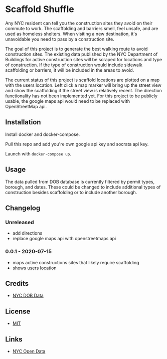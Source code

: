 # Scaffold Shuffle
Any NYC resident can tell you the construction sites they avoid on their commute to work. The scaffolding and barriers smell, feel unsafe, and are used as homeless shelters. When visiting a new destination, it's unavoidable you need to pass by a construction site.

The goal of this project is to generate the best walking route to avoid construction sites. The existing data published by the NYC Department of Buildings for active construction sites will be scraped for locations and type of construction. If the type of construction would include sidewalk scaffolding or barriers, it will be included in the areas to avoid.

The current status of this project is scaffold locations are plotted on a map with the users location. Left click a map marker will bring up the street view and show the scaffolding if the street view is relatively recent. The direction functionality has not been implemented yet. For this project to be publicly usable, the google maps api would need to be replaced with OpenStreetMap api.

## Installation
Install docker and docker-compose.

Pull this repo and add you're own google api key and socrata api key.

Launch with `docker-compose up`.

## Usage
The data pulled from DOB database is currently filtered by permit types, borough, and dates. These could be changed to include additional types of construction besides scaffolding or to include another borough.

## Changelog
### Unreleased
- add directions
- replace google maps api with openstreetmaps api

### 0.0.1 - 2020-07-15
- maps active constructions sites that likely require scaffolding
- shows users location

## Credits
- [NYC DOB Data](https://data.cityofnewyork.us/Housing-Development/DOB-Permit-Issuance/ipu4-2q9a)

## License
- [MIT](https://en.wikipedia.org/wiki/MIT_License)

## Links
- [NYC Open Data](https://opendata.cityofnewyork.us/)
